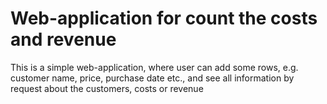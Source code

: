 # Web-application for count the costs and revenue
This is a simple web-application, where user can add some rows, e.g. customer name, price, purchase date etc., and see all information by request about the customers, costs or revenue
